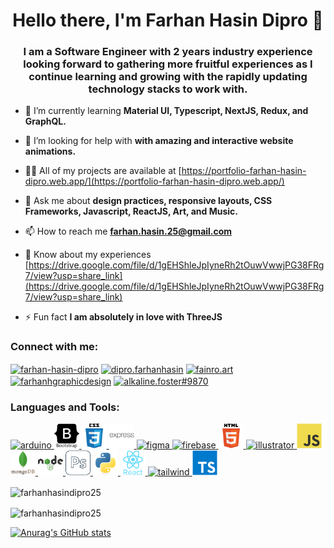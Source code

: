 <h1 align="center">Hello there, I'm Farhan Hasin Dipro 👋</h1>
<h3 align="center">I am a Software Engineer with 2 years industry experience looking forward to gathering more fruitful experiences as I continue learning and growing with the rapidly updating technology stacks to work with.</h3>

- 🌱 I’m currently learning **Material UI, Typescript, NextJS, Redux, and GraphQL.**

- 🤝 I’m looking for help with **with amazing and interactive website animations.**

- 👨‍💻 All of my projects are available at [https://portfolio-farhan-hasin-dipro.web.app/](https://portfolio-farhan-hasin-dipro.web.app/)

- 💬 Ask me about **design practices, responsive layouts, CSS Frameworks, Javascript, ReactJS, Art, and Music.**

- 📫 How to reach me **farhan.hasin.25@gmail.com**

- 📄 Know about my experiences [https://drive.google.com/file/d/1gEHShleJpIyneRh2tOuwVwwjPG38FRg7/view?usp=share_link](https://drive.google.com/file/d/1gEHShleJpIyneRh2tOuwVwwjPG38FRg7/view?usp=share_link)

- ⚡ Fun fact **I am absolutely in love with ThreeJS**

<h3 align="left">Connect with me:</h3>
<p align="left">
<a href="https://linkedin.com/in/farhan-hasin-dipro" target="blank"><img align="center" src="https://raw.githubusercontent.com/rahuldkjain/github-profile-readme-generator/master/src/images/icons/Social/linked-in-alt.svg" alt="farhan-hasin-dipro" height="30" width="40" /></a>
<a href="https://fb.com/dipro.farhanhasin" target="blank"><img align="center" src="https://raw.githubusercontent.com/rahuldkjain/github-profile-readme-generator/master/src/images/icons/Social/facebook.svg" alt="dipro.farhanhasin" height="30" width="40" /></a>
<a href="https://instagram.com/fainro.art" target="blank"><img align="center" src="https://raw.githubusercontent.com/rahuldkjain/github-profile-readme-generator/master/src/images/icons/Social/instagram.svg" alt="fainro.art" height="30" width="40" /></a>
<a href="https://www.behance.net/farhanhgraphicdesign" target="blank"><img align="center" src="https://raw.githubusercontent.com/rahuldkjain/github-profile-readme-generator/master/src/images/icons/Social/behance.svg" alt="farhanhgraphicdesign" height="30" width="40" /></a>
<a href="https://discord.gg/alkaline.foster#9870" target="blank"><img align="center" src="https://raw.githubusercontent.com/rahuldkjain/github-profile-readme-generator/master/src/images/icons/Social/discord.svg" alt="alkaline.foster#9870" height="30" width="40" /></a>
</p>

<h3 align="left">Languages and Tools:</h3>
<p align="left"> <a href="https://www.arduino.cc/" target="_blank" rel="noreferrer"> <img src="https://cdn.worldvectorlogo.com/logos/arduino-1.svg" alt="arduino" width="40" height="40"/> </a> <a href="https://getbootstrap.com" target="_blank" rel="noreferrer"> <img src="https://raw.githubusercontent.com/devicons/devicon/master/icons/bootstrap/bootstrap-plain-wordmark.svg" alt="bootstrap" width="40" height="40"/> </a> <a href="https://www.w3schools.com/css/" target="_blank" rel="noreferrer"> <img src="https://raw.githubusercontent.com/devicons/devicon/master/icons/css3/css3-original-wordmark.svg" alt="css3" width="40" height="40"/> </a> <a href="https://expressjs.com" target="_blank" rel="noreferrer"> <img src="https://raw.githubusercontent.com/devicons/devicon/master/icons/express/express-original-wordmark.svg" alt="express" width="40" height="40"/> </a> <a href="https://www.figma.com/" target="_blank" rel="noreferrer"> <img src="https://www.vectorlogo.zone/logos/figma/figma-icon.svg" alt="figma" width="40" height="40"/> </a> <a href="https://firebase.google.com/" target="_blank" rel="noreferrer"> <img src="https://www.vectorlogo.zone/logos/firebase/firebase-icon.svg" alt="firebase" width="40" height="40"/> </a> <a href="https://www.w3.org/html/" target="_blank" rel="noreferrer"> <img src="https://raw.githubusercontent.com/devicons/devicon/master/icons/html5/html5-original-wordmark.svg" alt="html5" width="40" height="40"/> </a> <a href="https://www.adobe.com/in/products/illustrator.html" target="_blank" rel="noreferrer"> <img src="https://www.vectorlogo.zone/logos/adobe_illustrator/adobe_illustrator-icon.svg" alt="illustrator" width="40" height="40"/> </a> <a href="https://developer.mozilla.org/en-US/docs/Web/JavaScript" target="_blank" rel="noreferrer"> <img src="https://raw.githubusercontent.com/devicons/devicon/master/icons/javascript/javascript-original.svg" alt="javascript" width="40" height="40"/> </a> <a href="https://www.mongodb.com/" target="_blank" rel="noreferrer"> <img src="https://raw.githubusercontent.com/devicons/devicon/master/icons/mongodb/mongodb-original-wordmark.svg" alt="mongodb" width="40" height="40"/> </a> <a href="https://nodejs.org" target="_blank" rel="noreferrer"> <img src="https://raw.githubusercontent.com/devicons/devicon/master/icons/nodejs/nodejs-original-wordmark.svg" alt="nodejs" width="40" height="40"/> </a> <a href="https://www.photoshop.com/en" target="_blank" rel="noreferrer"> <img src="https://raw.githubusercontent.com/devicons/devicon/master/icons/photoshop/photoshop-line.svg" alt="photoshop" width="40" height="40"/> </a> <a href="https://www.python.org" target="_blank" rel="noreferrer"> <img src="https://raw.githubusercontent.com/devicons/devicon/master/icons/python/python-original.svg" alt="python" width="40" height="40"/> </a> <a href="https://reactjs.org/" target="_blank" rel="noreferrer"> <img src="https://raw.githubusercontent.com/devicons/devicon/master/icons/react/react-original-wordmark.svg" alt="react" width="40" height="40"/> </a> <a href="https://tailwindcss.com/" target="_blank" rel="noreferrer"> <img src="https://www.vectorlogo.zone/logos/tailwindcss/tailwindcss-icon.svg" alt="tailwind" width="40" height="40"/> </a> <a href="https://www.typescriptlang.org/" target="_blank" rel="noreferrer"> <img src="https://raw.githubusercontent.com/devicons/devicon/master/icons/typescript/typescript-original.svg" alt="typescript" width="40" height="40"/> </a> </p>

<p><img align="center" src="https://github-readme-stats.vercel.app/api/top-langs?username=farhanhasindipro25&show_icons=true&locale=en&layout=compact" alt="farhanhasindipro25" /></p>

<p><img align="center" src="https://github-readme-streak-stats.herokuapp.com/?user=farhanhasindipro25&" alt="farhanhasindipro25" /></p>

[![Anurag's GitHub stats](https://github-readme-stats.vercel.app/api?username=farhanhasindipro25)](https://github.com/anuraghazra/github-readme-stats)
